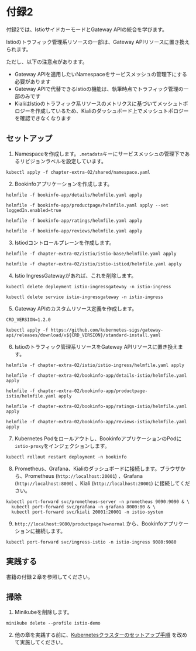 # 付録2

付録2では、IstioサイドカーモードとGateway APIの統合を学びます。

Istioのトラフィック管理系リソースの一部は、Gateway APIリソースに置き換えられます。

ただし、以下の注意点があります。

- Gateway APIを適用したいNamespaceをサービスメッシュの管理下にする必要があります
- Gateway APIで代替できるIstioの機能は、執筆時点でトラフィック管理の一部のみです
- KialiはIstioのトラフィック系リソースのメトリクスに基づいてメッシュトポロジーを作成しているため、Kialiのダッシュボード上でメッシュトポロジーを確認できなくなります

## セットアップ

1. Namespaceを作成します。`.metadata`キーにサービスメッシュの管理下であるリビジョンラベルを設定しています。

```bash:ターミナル
kubectl apply -f chapter-extra-02/shared/namespace.yaml
```

2. Bookinfoアプリケーションを作成します。

```bash:ターミナル
helmfile -f bookinfo-app/details/helmfile.yaml apply

helmfile -f bookinfo-app/productpage/helmfile.yaml apply --set loggedIn.enabled=true

helmfile -f bookinfo-app/ratings/helmfile.yaml apply

helmfile -f bookinfo-app/reviews/helmfile.yaml apply
```

3. Istiodコントロールプレーンを作成します。

```bash:ターミナル
helmfile -f chapter-extra-02/istio/istio-base/helmfile.yaml apply

helmfile -f chapter-extra-02/istio/istio-istiod/helmfile.yaml apply
```

4. Istio IngressGatewayがあれば、これを削除します。

```bash:ターミナル
kubectl delete deployment istio-ingressgateway -n istio-ingress

kubectl delete service istio-ingressgateway -n istio-ingress
```

5. Gateway APIのカスタムリソース定義を作成します。

```bash:ターミナル
CRD_VERSION=1.2.0

kubectl apply -f https://github.com/kubernetes-sigs/gateway-api/releases/download/v${CRD_VERSION}/standard-install.yaml
```

6. Istioのトラフィック管理系リソースをGateway APIリソースに置き換えます。

```bash:ターミナル
helmfile -f chapter-extra-02/istio/istio-ingress/helmfile.yaml apply

helmfile -f chapter-extra-02/bookinfo-app/details-istio/helmfile.yaml apply

helmfile -f chapter-extra-02/bookinfo-app/productpage-istio/helmfile.yaml apply

helmfile -f chapter-extra-02/bookinfo-app/ratings-istio/helmfile.yaml apply

helmfile -f chapter-extra-02/bookinfo-app/reviews-istio/helmfile.yaml apply
```

7. Kubernetes Podをロールアウトし、BookinfoアプリケーションのPodに`istio-proxy`をインジェクションします。

```bash:ターミナル
kubectl rollout restart deployment -n bookinfo
```

8. Prometheus、Grafana、Kialiのダッシュボードに接続します。ブラウザから、Prometheus (`http://localhost:20001`) 、Grafana (`http://localhost:8000`) 、Kiali (`http://localhost:20001`) に接続してください。

```bash:ターミナル
kubectl port-forward svc/prometheus-server -n prometheus 9090:9090 & \
  kubectl port-forward svc/grafana -n grafana 8000:80 & \
  kubectl port-forward svc/kiali 20001:20001 -n istio-system
```

9. `http://localhost:9080/productpage?u=normal` から、Bookinfoアプリケーションに接続します。

```bash:ターミナル
kubectl port-forward svc/ingress-istio -n istio-ingress 9080:9080
```

## 実践する

書籍の付録２章を参照してください。

## 掃除

1. Minikubeを削除します。

```bash:ターミナル
minikube delete --profile istio-demo
```

2. 他の章を実践する前に、[Kubernetesクラスターのセットアップ手順](../README.md) を改めて実施してください。
